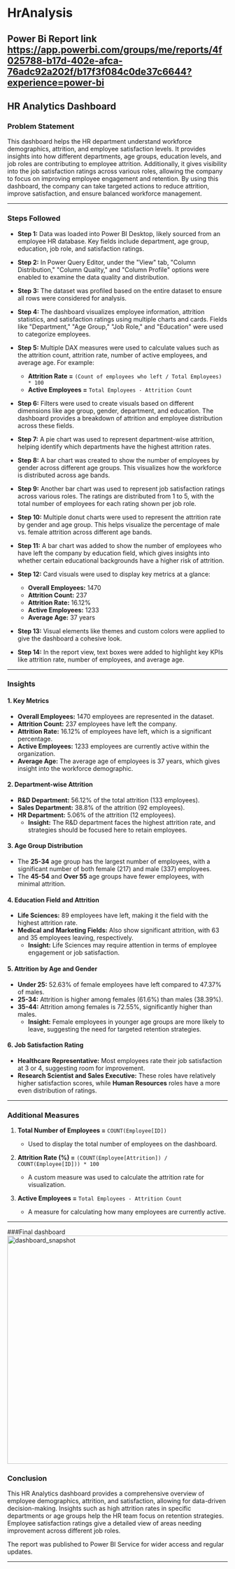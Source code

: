 # HrAnalysis

Power Bi Report link https://app.powerbi.com/groups/me/reports/4f025788-b17d-402e-afca-76adc92a202f/b17f3f084c0de37c6644?experience=power-bi
---

## HR Analytics Dashboard

### Problem Statement

This dashboard helps the HR department understand workforce demographics, attrition, and employee satisfaction levels. It provides insights into how different departments, age groups, education levels, and job roles are contributing to employee attrition. Additionally, it gives visibility into the job satisfaction ratings across various roles, allowing the company to focus on improving employee engagement and retention. By using this dashboard, the company can take targeted actions to reduce attrition, improve satisfaction, and ensure balanced workforce management.

---

### Steps Followed

- **Step 1:** Data was loaded into Power BI Desktop, likely sourced from an employee HR database. Key fields include department, age group, education, job role, and satisfaction ratings.
  
- **Step 2:** In Power Query Editor, under the "View" tab, "Column Distribution," "Column Quality," and "Column Profile" options were enabled to examine the data quality and distribution.
  
- **Step 3:** The dataset was profiled based on the entire dataset to ensure all rows were considered for analysis.

- **Step 4:** The dashboard visualizes employee information, attrition statistics, and satisfaction ratings using multiple charts and cards. Fields like "Department," "Age Group," "Job Role," and "Education" were used to categorize employees.

- **Step 5:** Multiple DAX measures were used to calculate values such as the attrition count, attrition rate, number of active employees, and average age. For example:
  - **Attrition Rate =** `(Count of employees who left / Total Employees) * 100`
  - **Active Employees =** `Total Employees - Attrition Count`
  
- **Step 6:** Filters were used to create visuals based on different dimensions like age group, gender, department, and education. The dashboard provides a breakdown of attrition and employee distribution across these fields.

- **Step 7:** A pie chart was used to represent department-wise attrition, helping identify which departments have the highest attrition rates.

- **Step 8:** A bar chart was created to show the number of employees by gender across different age groups. This visualizes how the workforce is distributed across age bands.

- **Step 9:** Another bar chart was used to represent job satisfaction ratings across various roles. The ratings are distributed from 1 to 5, with the total number of employees for each rating shown per job role.

- **Step 10:** Multiple donut charts were used to represent the attrition rate by gender and age group. This helps visualize the percentage of male vs. female attrition across different age bands.

- **Step 11:** A bar chart was added to show the number of employees who have left the company by education field, which gives insights into whether certain educational backgrounds have a higher risk of attrition.

- **Step 12:** Card visuals were used to display key metrics at a glance:
  - **Overall Employees:** 1470
  - **Attrition Count:** 237
  - **Attrition Rate:** 16.12%
  - **Active Employees:** 1233
  - **Average Age:** 37 years

- **Step 13:** Visual elements like themes and custom colors were applied to give the dashboard a cohesive look.

- **Step 14:** In the report view, text boxes were added to highlight key KPIs like attrition rate, number of employees, and average age.

---

### Insights

#### 1. Key Metrics
- **Overall Employees:** 1470 employees are represented in the dataset.
- **Attrition Count:** 237 employees have left the company.
- **Attrition Rate:** 16.12% of employees have left, which is a significant percentage.
- **Active Employees:** 1233 employees are currently active within the organization.
- **Average Age:** The average age of employees is 37 years, which gives insight into the workforce demographic.

#### 2. Department-wise Attrition
- **R&D Department:** 56.12% of the total attrition (133 employees).
- **Sales Department:** 38.8% of the attrition (92 employees).
- **HR Department:** 5.06% of the attrition (12 employees).
  - **Insight:** The R&D department faces the highest attrition rate, and strategies should be focused here to retain employees.

#### 3. Age Group Distribution
- The **25-34** age group has the largest number of employees, with a significant number of both female (217) and male (337) employees.
- The **45-54** and **Over 55** age groups have fewer employees, with minimal attrition.

#### 4. Education Field and Attrition
- **Life Sciences:** 89 employees have left, making it the field with the highest attrition rate.
- **Medical and Marketing Fields:** Also show significant attrition, with 63 and 35 employees leaving, respectively.
  - **Insight:** Life Sciences may require attention in terms of employee engagement or job satisfaction.

#### 5. Attrition by Age and Gender
- **Under 25:** 52.63% of female employees have left compared to 47.37% of males.
- **25-34:** Attrition is higher among females (61.6%) than males (38.39%).
- **35-44:** Attrition among females is 72.55%, significantly higher than males.
  - **Insight:** Female employees in younger age groups are more likely to leave, suggesting the need for targeted retention strategies.

#### 6. Job Satisfaction Rating
- **Healthcare Representative:** Most employees rate their job satisfaction at 3 or 4, suggesting room for improvement.
- **Research Scientist and Sales Executive:** These roles have relatively higher satisfaction scores, while **Human Resources** roles have a more even distribution of ratings.

---

### Additional Measures

1. **Total Number of Employees =** `COUNT(Employee[ID])`
   - Used to display the total number of employees on the dashboard.

2. **Attrition Rate (%) =** `(COUNT(Employee[Attrition]) / COUNT(Employee[ID])) * 100`
   - A custom measure was used to calculate the attrition rate for visualization.

3. **Active Employees =** `Total Employees - Attrition Count`
   - A measure for calculating how many employees are currently active.

---
###Final dashboard
<img width="521" alt="dashboard_snapshot" src="https://github.com/user-attachments/assets/36368fa9-be51-4ac6-970b-225f49a00a6a">

### Conclusion

This HR Analytics dashboard provides a comprehensive overview of employee demographics, attrition, and satisfaction, allowing for data-driven decision-making. Insights such as high attrition rates in specific departments or age groups help the HR team focus on retention strategies. Employee satisfaction ratings give a detailed view of areas needing improvement across different job roles.

The report was published to Power BI Service for wider access and regular updates.

---


